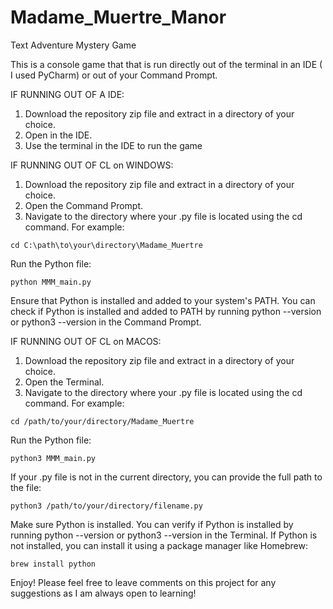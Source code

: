 # Madame_Muertre_Manor
Text Adventure Mystery Game

This is a console game that that is run directly out of the terminal in an IDE ( I used PyCharm) or out of your Command Prompt.

IF RUNNING OUT OF A IDE:
1. Download the repository zip file and extract in a directory of your choice.
2. Open in the IDE.
3. Use the terminal in the IDE to run the game

IF RUNNING OUT OF CL on WINDOWS:
1. Download the repository zip file and extract in a directory of your choice.           
2. Open the Command Prompt.
3. Navigate to the directory where your .py file is located using the cd command. For example:
```
cd C:\path\to\your\directory\Madame_Muertre
```
Run the Python file:
```
python MMM_main.py
```
Ensure that Python is installed and added to your system's PATH. You can check if Python is installed and added to PATH by running python --version or python3 --version in the Command Prompt.

IF RUNNING OUT OF CL on MACOS:
1. Download the repository zip file and extract in a directory of your choice.
2. Open the Terminal.
3. Navigate to the directory where your .py file is located using the cd command. For example:
```
cd /path/to/your/directory/Madame_Muertre
```
Run the Python file:
```
python3 MMM_main.py
```
If your .py file is not in the current directory, you can provide the full path to the file:
```
python3 /path/to/your/directory/filename.py
```
Make sure Python is installed. You can verify if Python is installed by running python --version or python3 --version in the Terminal. If Python is not installed, you can install it using a package manager like Homebrew:
```
brew install python
```

Enjoy!
Please feel free to leave comments on this project for any suggestions as I am always open to learning!





